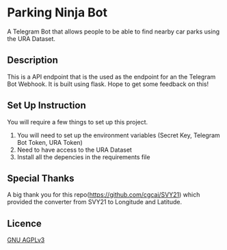 # Parking Ninja Bot
A Telegram Bot that allows people to be able to find nearby car parks using the URA Dataset.

## Description
This is a API endpoint that is the used as the endpoint for an the Telegram Bot Webhook. It is built using flask. Hope to get some feedback on this!

## Set Up Instruction
You will require a few things to set up this project.
1. You will need to set up the environment variables (Secret Key, Telegram Bot Token, URA Token)
2. Need to have access to the URA Dataset
3. Install all the depencies in the requirements file

## Special Thanks
A big thank you for this repo(https://github.com/cgcai/SVY21) which provided the converter from SVY21 to Longitude and Latitude.

## Licence
[GNU AGPLv3](https://choosealicense.com/licenses/agpl-3.0/)
